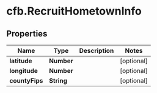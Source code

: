 # cfb.RecruitHometownInfo

## Properties
Name | Type | Description | Notes
------------ | ------------- | ------------- | -------------
**latitude** | **Number** |  | [optional] 
**longitude** | **Number** |  | [optional] 
**countyFips** | **String** |  | [optional] 



